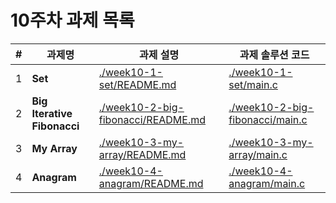 # 10주차 과제 목록

| #   | 과제명                         | 과제 설명                                                                    | 과제 솔루션 코드                                                          |
|-----|-----------------------------|--------------------------------------------------------------------------|--------------------------------------------------------------------|
| 1   | **Set**                     | [./week10-1-set/README.md](./week10-1-set/README.md)                     | [./week10-1-set/main.c](./week10-1-set/main.c)                     |
| 2   | **Big Iterative Fibonacci** | [./week10-2-big-fibonacci/README.md](./week10-2-big-fibonacci/README.md) | [./week10-2-big-fibonacci/main.c](./week10-2-big-fibonacci/main.c) |
| 3   | **My Array**                | [./week10-3-my-array/README.md](./week10-3-my-array/README.md)           | [./week10-3-my-array/main.c](./week10-3-my-array/main.c)           |
| 4   | **Anagram**                 | [./week10-4-anagram/README.md]([./week10-4-anagram/README.md])           | [./week10-4-anagram/main.c](./week10-4-anagram/main.c)             |
